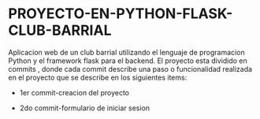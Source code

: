 # PROYECTO-EN-PYTHON-FLASK-CLUB-BARRIAL


Aplicacion web de un club barrial utilizando el lenguaje de programacion Python y el framework flask para el backend. El proyecto esta dividido en commits , donde cada commit describe una paso o funcionalidad realizada en el proyecto que se describe en los siguientes items:

- 1er commit-creacion del proyecto

- 2do commit-formulario de iniciar sesion


